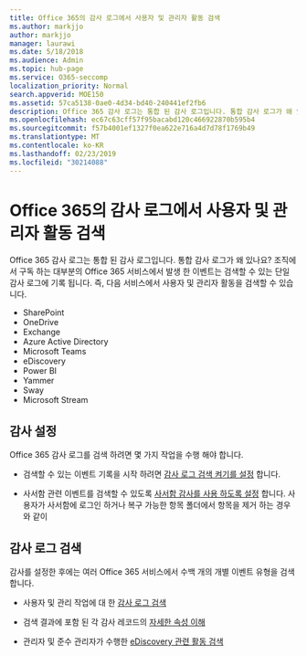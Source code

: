 ```yaml
---
title: Office 365의 감사 로그에서 사용자 및 관리자 활동 검색
ms.author: markjjo
author: markjjo
manager: laurawi
ms.date: 5/18/2018
ms.audience: Admin
ms.topic: hub-page
ms.service: O365-seccomp
localization_priority: Normal
search.appverid: MOE150
ms.assetid: 57ca5138-0ae0-4d34-bd40-240441ef2fb6
description: Office 365 감사 로그는 통합 된 감사 로그입니다. 통합 감사 로그가 왜 있나요? 조직에서 구독 하는 대부분의 Office 365 서비스에서 발생 한 이벤트는 검색할 수 있는 단일 감사 로그에 기록 됩니다. 즉, 다음 서비스에서 사용자 및 관리자 활동을 검색할 수 있습니다.
ms.openlocfilehash: ec67c63cff57f95bacabd120c466922870b595b4
ms.sourcegitcommit: f57b4001ef1327f0ea622e716a4d7d78f1769b49
ms.translationtype: MT
ms.contentlocale: ko-KR
ms.lasthandoff: 02/23/2019
ms.locfileid: "30214088"
---
```

# <a name="search-the-audit-log-for-user-and-admin-activity-in-office-365"></a>Office 365의 감사 로그에서 사용자 및 관리자 활동 검색

Office 365 감사 로그는 통합 된 감사 로그입니다. 통합 감사 로그가 왜 있나요? 조직에서 구독 하는 대부분의 Office 365 서비스에서 발생 한 이벤트는 검색할 수 있는 단일 감사 로그에 기록 됩니다. 즉, 다음 서비스에서 사용자 및 관리자 활동을 검색할 수 있습니다. 
  
- SharePoint
- OneDrive
- Exchange
- Azure Active Directory
- Microsoft Teams
- eDiscovery
- Power BI
- Yammer
- Sway
- Microsoft Stream
   
 ## <a name="set-up-auditing"></a>감사 설정
  
Office 365 감사 로그를 검색 하려면 몇 가지 작업을 수행 해야 합니다.
  
- 검색할 수 있는 이벤트 기록을 시작 하려면 [감사 로그 검색 켜기를 설정](turn-audit-log-search-on-or-off.md) 합니다. 
    
- 사서함 관련 이벤트를 검색할 수 있도록 [사서함 감사를 사용 하도록 설정](enable-mailbox-auditing.md) 합니다. 사용자가 사서함에 로그인 하거나 복구 가능한 항목 폴더에서 항목을 제거 하는 경우와 같이 
    
 ## <a name="search-the-audit-log"></a>감사 로그 검색
  
감사를 설정한 후에는 여러 Office 365 서비스에서 수백 개의 개별 이벤트 유형을 검색 합니다.
  
- 사용자 및 관리 작업에 대 한 [감사 로그 검색](search-the-audit-log-in-security-and-compliance.md) 
    
- 검색 결과에 포함 된 각 감사 레코드의 [자세한 속성 이해](detailed-properties-in-the-office-365-audit-log.md) 
    
- 관리자 및 준수 관리자가 수행한 [eDiscovery 관련 활동 검색](search-for-ediscovery-activities-in-the-audit-log.md) 
